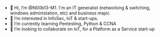 - 👋 Hi, I’m @N00b13-M1. I'm an IT generalist (networking & switching, windows administation, etc) and business major.
- 👀 I’m interested in InfoSec, IoT & start-ups.
- 🌱 I’m currently learning Pentesting, Python & CCNA
- 💞️ I’m looking to collaborate on IoT, for a Platform as a Service start-up


<!---
N00b13-M1/N00b13-M1 is a ✨ special ✨ repository because its `README.md` (this file) appears on your GitHub profile.
You can click the Preview link to take a look at your changes.
--->
